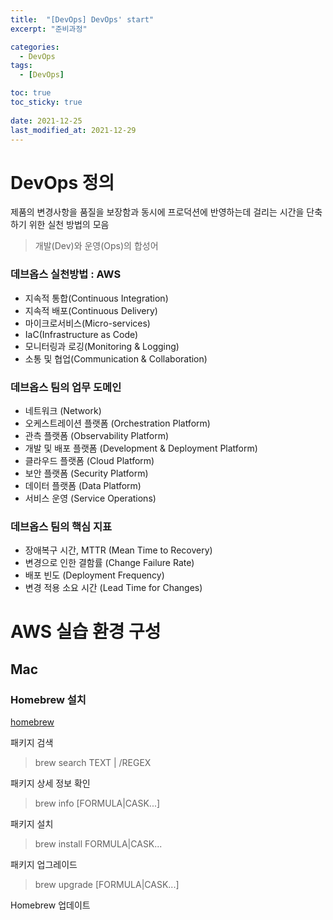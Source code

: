 ```yaml
---
title:  "[DevOps] DevOps' start"
excerpt: "준비과정"

categories:
  - DevOps
tags:
  - [DevOps]

toc: true
toc_sticky: true
 
date: 2021-12-25
last_modified_at: 2021-12-29
---
```

# DevOps 정의
제품의 변경사항을 품질을 보장함과 동시에 프로덕션에 반영하는데 걸리는 시간을 단축하기 위한 실천 방법의 모음

> 개발(Dev)와 운영(Ops)의 합성어

### 데브옵스 실천방법 : AWS
- 지속적 통합(Continuous Integration)
- 지속적 배포(Continuous Delivery)
- 마이크로서비스(Micro-services)
- IaC(Infrastructure as Code)
- 모니터링과 로깅(Monitoring & Logging)
- 소통 및 협업(Communication & Collaboration)


### 데브옵스 팀의 업무 도메인
- 네트워크 (Network)
- 오케스트레이션 플랫폼 (Orchestration Platform)
- 관측 플랫폼 (Observability Platform)
- 개발 및 배포 플랫폼 (Development & Deployment Platform)
- 클라우드 플랫폼 (Cloud Platform)
- 보안 플랫폼 (Security Platform)
- 데이터 플랫폼 (Data Platform)
- 서비스 운영 (Service Operations)


### 데브옵스 팀의 핵심 지표
- 장애복구 시간, MTTR (Mean Time to Recovery)
- 변경으로 인한 결함률 (Change Failure Rate)
- 배포 빈도 (Deployment Frequency)
- 변경 적용 소요 시간 (Lead Time for Changes)



# AWS 실습 환경 구성
## Mac
### Homebrew 설치
[homebrew](https://brew.sh)

패키지 검색
> brew search TEXT | /REGEX

패키지 상세 정보 확인
> brew info [FORMULA\|CASK...]

패키지 설치
> brew install FORMULA|CASK...
 
패키지 업그레이드
> brew upgrade [FORMULA|CASK...]

Homebrew 업데이트